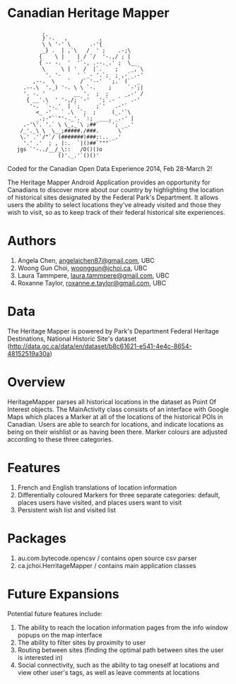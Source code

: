 Canadian Heritage Mapper
==============

               ,
               }`-.   ,          ,
               \ \ '-' \      .-'{
               _} .  | ,`\   /  ' ;    .-;\
              {    \ |    | / `/  '-.,/ ; |
              { -- -.  '  '`-, .--._.' ;  \__
               \     \ | '  /  |`.    ;    _,`\
                '. '-     ' `_- '.`;  ; ,-`_.-'
            ,--.  \    `   /` '--'  `;.` (`  _
         .--.\  '._) '-. \ \ `-.    ;     `-';|
         '. -. '         __ '.  ;  ;     _,-' /
          { __'.\  ' '-,/; `-'   ';`.- `   .-'
           '-.  `-._'  | `;     ;`'   .-'`
             <_ -'   ` .\  `;  ;     (_.'`\
             _.;-"``"'-._'. `:;  ___, _.-' |
         .-'\'. '.` \ \_,_`\ ;##`   `';  _.'
        /_'._\ \  \__;#####./###.      \`
        \.' .'`/"`/ (#######)###::.. _.'
         '.' .'  ; , |:.  `|()##`"""` 
       jgs `'-../__/_\::   /O()()o
                    ()'._.'`()()'
                    

Coded for the Canadian Open Data Experience 2014, Feb 28-March 2!

The Heritage Mapper Android Application provides an opportunity for Canadians to discover more about our country by highlighting the location of historical sites designated by the Federal Park's Department. It allows users the ability to select locations they've already visited and those they wish to visit, so as to keep track of their federal historical site experiences. 



Authors
==============
1. Angela Chen, angelaichen87@gmail.com, UBC
2. Woong Gun Choi, woonggun@jchoi.ca, UBC
3. Laura Tammpere, laura.tammpere@gmail.com, UBC
4. Roxanne Taylor, roxanne.e.taylor@gmail.com, UBC
  

Data
==============
The Heritage Mapper is powered by Park's Department Federal Heritage Destinations, National Historic Site's dataset (http://data.gc.ca/data/en/dataset/b8c61621-e541-4e4c-8654-48152519a30a)

Overview
==============

HeritageMapper parses all historical locations in the dataset as Point Of Interest objects. The MainActivity class consists of an interface with Google Maps which places a Marker at all of the locations of the historical POIs in Canadian. Users are able to search for locations, and indicate locations as being on their wishlist or as having been there. Marker colours are adjusted according to these three categories.

Features
==============
1. French and English translations of location information
2. Differentially coloured Markers for three separate categories: default, places users have visited, and places users want to visit
3. Persistent wish list and visited list

Packages
==============
1. au.com.bytecode.opencsv / contains open source csv parser
2. ca.jchoi.HerritageMapper / contains main application classes

Future Expansions
==============

Potential future features include:
1. The ability to reach the location information pages from the info window popups on the map interface
2. The ability to filter sites by proximity to user
3. Routing between sites (finding the optimal path between sites the user is interested in)
4. Social connectivity, such as the ability to tag oneself at locations and view other user's tags, as well as leave comments at locations
